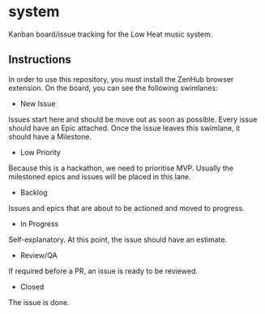 # system
Kanban board/issue tracking for the Low Heat music system.

## Instructions

In order to use this repository, you must install the ZenHub browser extension. On the board, you can see the following swimlanes:

- New Issue

Issues start here and should be move out as soon as possible. Every issue should have an Epic attached. Once the issue leaves this swimlane, it should have a Milestone.

- Low Priority

Because this is a hackathon, we need to prioritise MVP. Usually the milestoned epics and issues will be placed in this lane.

- Backlog

Issues and epics that are about to be actioned and moved to progress.

- In Progress

Self-explanatory. At this point, the issue should have an estimate.

- Review/QA

If required before a PR, an issue is ready to be reviewed.

- Closed

The issue is done.
